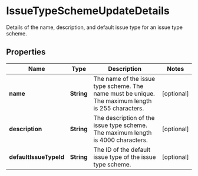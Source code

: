

# IssueTypeSchemeUpdateDetails

Details of the name, description, and default issue type for an issue type scheme.

## Properties

| Name | Type | Description | Notes |
|------------ | ------------- | ------------- | -------------|
|**name** | **String** | The name of the issue type scheme. The name must be unique. The maximum length is 255 characters. |  [optional] |
|**description** | **String** | The description of the issue type scheme. The maximum length is 4000 characters. |  [optional] |
|**defaultIssueTypeId** | **String** | The ID of the default issue type of the issue type scheme. |  [optional] |



